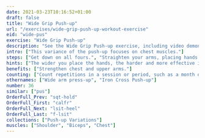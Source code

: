 ```yaml
---
date: 2021-03-23T10:16:52+01:00
draft: false
title: "Wide Grip Push-up"
url: "/exercises/wide-grip-push-up-workout-exercise"
eid: "wide-pus"
exercise: "Wide Grip Push-up"
description: "See the Wide Grip Push-up exercise, including video demonstration, instructions on how-to perform, benefits, activated body parts and related exercises."
intro: ["This variance of the push-up focuses on chest muscles."]
steps: ["Get down on all fours.", "Straighten your arms, placing hands wider than shoulder-width.", "Straighten your legs.", "Your body should be straight covering a straight line from heels to shoulders.", "Lower the body, the chest nearly touches the floor.", "Pause, then straight your arms and push back up."]
hints: ["The wider you place the hands, the harder and more effective is the exercise."]
benefits: ["Strengthen chest and upper arms."]
counting: ["Count repetitions in a session or period, such as a month or week.", "Include the exercise in your Push-up variations list."]
othernames: ["Wide arm press-up", "Iron Cross Push-up"]
number: 36
similar: ["pus"]
OrderFull_Prev: "sqt-hold"
OrderFull_First: "calfr"
OrderFull_Next: "lsit-heel"
OrderFull_Last: "f-lsit"
collections: ["Push-up Variations"]
muscles: ["Shoulder", "Biceps", "Chest"]
---
```


